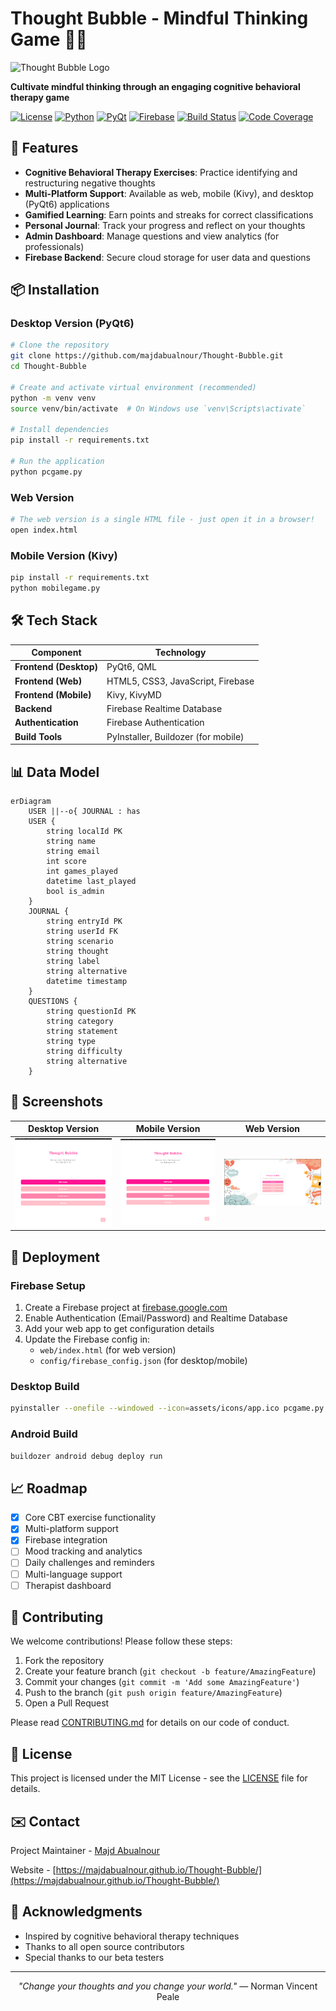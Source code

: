 # Thought Bubble - Mindful Thinking Game 🧠💭

![Thought Bubble Logo](assets/images/logo.png) <!-- Replace with your actual logo path -->

**Cultivate mindful thinking through an engaging cognitive behavioral therapy game**

[![License](https://img.shields.io/badge/license-MIT-blue.svg)](LICENSE)
[![Python](https://img.shields.io/badge/python-3.8+-blue.svg)](https://www.python.org/downloads/)
[![PyQt](https://img.shields.io/badge/PyQt-6.0+-green.svg)](https://pypi.org/project/PyQt6/)
[![Firebase](https://img.shields.io/badge/Firebase-Realtime%20Database-orange.svg)](https://firebase.google.com/)
[![Build Status](https://github.com/majdabualnour/Thought-Bubble/actions/workflows/build.yml/badge.svg)](https://github.com/majdabualnour/Thought-Bubble/actions)
[![Code Coverage](https://img.shields.io/codecov/c/github/majdabualnour/Thought-Bubble)](https://codecov.io/gh/majdabualnour/Thought-Bubble)

## 🌟 Features

- **Cognitive Behavioral Therapy Exercises**: Practice identifying and restructuring negative thoughts
- **Multi-Platform Support**: Available as web, mobile (Kivy), and desktop (PyQt6) applications
- **Gamified Learning**: Earn points and streaks for correct classifications
- **Personal Journal**: Track your progress and reflect on your thoughts
- **Admin Dashboard**: Manage questions and view analytics (for professionals)
- **Firebase Backend**: Secure cloud storage for user data and questions

## 📦 Installation

### Desktop Version (PyQt6)
```bash
# Clone the repository
git clone https://github.com/majdabualnour/Thought-Bubble.git
cd Thought-Bubble

# Create and activate virtual environment (recommended)
python -m venv venv
source venv/bin/activate  # On Windows use `venv\Scripts\activate`

# Install dependencies
pip install -r requirements.txt

# Run the application
python pcgame.py
```

### Web Version
```bash
# The web version is a single HTML file - just open it in a browser!
open index.html
```

### Mobile Version (Kivy)
```bash
pip install -r requirements.txt
python mobilegame.py
```

## 🛠️ Tech Stack

| Component           | Technology                          |
|---------------------|-------------------------------------|
| **Frontend (Desktop)** | PyQt6, QML                          |
| **Frontend (Web)**    | HTML5, CSS3, JavaScript, Firebase   |
| **Frontend (Mobile)** | Kivy, KivyMD                        |
| **Backend**          | Firebase Realtime Database          |
| **Authentication**   | Firebase Authentication             |
| **Build Tools**      | PyInstaller, Buildozer (for mobile) |

## 📊 Data Model

```mermaid
erDiagram
    USER ||--o{ JOURNAL : has
    USER {
        string localId PK
        string name
        string email
        int score
        int games_played
        datetime last_played
        bool is_admin
    }
    JOURNAL {
        string entryId PK
        string userId FK
        string scenario
        string thought
        string label
        string alternative
        datetime timestamp
    }
    QUESTIONS {
        string questionId PK
        string category
        string statement
        string type
        string difficulty
        string alternative
    }
```

## 📱 Screenshots

| Desktop Version | Mobile Version | Web Version |
|-----------------|----------------|-------------|
| ![Desktop Screenshot](screenshots/pc.png) | ![Mobile Screenshot](screenshots/mobile.png) | ![Web Screenshot](screenshots/web.png) |

## 🚀 Deployment

### Firebase Setup
1. Create a Firebase project at [firebase.google.com](https://firebase.google.com/)
2. Enable Authentication (Email/Password) and Realtime Database
3. Add your web app to get configuration details
4. Update the Firebase config in:
   - `web/index.html` (for web version)
   - `config/firebase_config.json` (for desktop/mobile)

### Desktop Build
```bash
pyinstaller --onefile --windowed --icon=assets/icons/app.ico pcgame.py
```

### Android Build
```bash
buildozer android debug deploy run
```

## 📈 Roadmap

- [x] Core CBT exercise functionality
- [x] Multi-platform support
- [x] Firebase integration
- [ ] Mood tracking and analytics
- [ ] Daily challenges and reminders
- [ ] Multi-language support
- [ ] Therapist dashboard

## 🤝 Contributing

We welcome contributions! Please follow these steps:

1. Fork the repository
2. Create your feature branch (`git checkout -b feature/AmazingFeature`)
3. Commit your changes (`git commit -m 'Add some AmazingFeature'`)
4. Push to the branch (`git push origin feature/AmazingFeature`)
5. Open a Pull Request

Please read [CONTRIBUTING.md](CONTRIBUTING.md) for details on our code of conduct.

## 📜 License

This project is licensed under the MIT License - see the [LICENSE](LICENSE) file for details.

## ✉️ Contact

Project Maintainer - [Majd Abualnour](mailto:majdapoalnoor@gmail.com)

Website - [https://majdabualnour.github.io/Thought-Bubble/](https://majdabualnour.github.io/Thought-Bubble/)

## 🙏 Acknowledgments

- Inspired by cognitive behavioral therapy techniques
- Thanks to all open source contributors
- Special thanks to our beta testers

---

<p align="center">
  <em>"Change your thoughts and you change your world."</em> — Norman Vincent Peale
</p>
